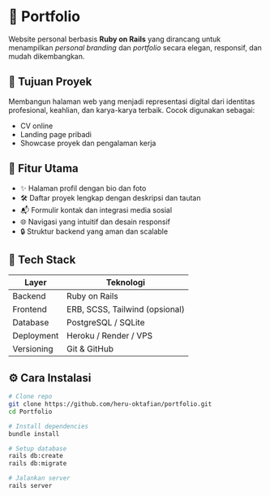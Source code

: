 # 📁 Portfolio

Website personal berbasis **Ruby on Rails** yang dirancang untuk menampilkan _personal branding_ dan _portfolio_ secara elegan, responsif, dan mudah dikembangkan.

## 🎯 Tujuan Proyek

Membangun halaman web yang menjadi representasi digital dari identitas profesional, keahlian, dan karya-karya terbaik. Cocok digunakan sebagai:

- CV online  
- Landing page pribadi  
- Showcase proyek dan pengalaman kerja  

## 🚀 Fitur Utama

- ✨ Halaman profil dengan bio dan foto  
- 🛠️ Daftar proyek lengkap dengan deskripsi dan tautan  
- 📬 Formulir kontak dan integrasi media sosial  
- 🌐 Navigasi yang intuitif dan desain responsif  
- 🔒 Struktur backend yang aman dan scalable  

## 🧰 Tech Stack

| Layer        | Teknologi                  |
|--------------|----------------------------|
| Backend      | Ruby on Rails              |
| Frontend     | ERB, SCSS, Tailwind (opsional) |
| Database     | PostgreSQL / SQLite        |
| Deployment   | Heroku / Render / VPS      |
| Versioning   | Git & GitHub               |

## ⚙️ Cara Instalasi

```bash
# Clone repo
git clone https://github.com/heru-oktafian/portfolio.git
cd Portfolio

# Install dependencies
bundle install

# Setup database
rails db:create
rails db:migrate

# Jalankan server
rails server
